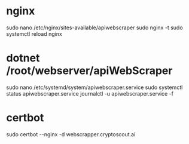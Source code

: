 # nginx
sudo nano /etc/nginx/sites-available/apiwebscraper
sudo nginx -t 
sudo systemctl reload nginx

# dotnet /root/webserver/apiWebScraper
sudo nano /etc/systemd/system/apiwebscraper.service
sudo systemctl status apiwebscraper.service
journalctl -u apiwebscraper.service -f

# certbot
sudo certbot --nginx -d webscrapper.cryptoscout.ai
